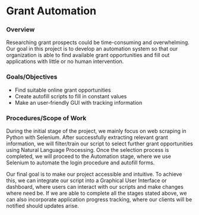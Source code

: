 # Grant Automation


### Overview
Researching grant prospects could be time-consuming and overwhelming. Our goal in this
project is to develop an automation system so that our organization is able to find available grant opportunities and fill out applications with little or no human intervention.

### Goals/Objectives

* Find suitable online grant opportunities
* Create autofill scripts to fill in constant values
* Make an user-friendly GUI with tracking information


### Procedures/Scope of Work
During the initial stage of the project, we mainly focus on web scraping in Python with
Selenium. After successfully extracting relevant grant information, we will filter/train our
script to select further grant opportunities using Natural Language Processing. Once the
selection process is completed, we will proceed to the Automation stage, where we use
Selenium to automate the login procedure and autofill forms. 

Our final goal is to make our
project accessible and intuitive. To achieve this, we can integrate our script into a Graphical
User Interface or dashboard, where users can interact with our scripts and make changes
where need be. If we are able to complete all the stages stated above, we can also incorporate
application progress tracking, where our clients will be notified should updates arise.
